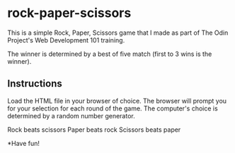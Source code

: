 # rock-paper-scissors
This is  a simple Rock, Paper, Scissors game that I made as part of The Odin Project's Web Development 101 training. 

The winner is determined by a best of five match (first to 3 wins is the winner).

## Instructions
Load the HTML file in your browser of choice. The browser will prompt you for your selection for each round of the game.
The computer's choice is determined by a random number generator.

Rock beats scissors
Paper beats rock
Scissors beats paper

*Have fun!

